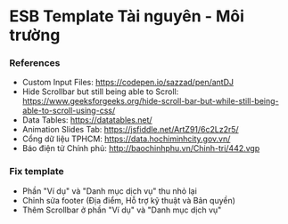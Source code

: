 # ESB Template Tài nguyên - Môi trường

### References
+ Custom Input Files: https://codepen.io/sazzad/pen/antDJ
+ Hide Scrollbar but still 
being able to Scroll: https://www.geeksforgeeks.org/hide-scroll-bar-but-while-still-being-able-to-scroll-using-css/
+ Data Tables: https://datatables.net/
+ Animation Slides Tab: https://jsfiddle.net/ArtZ91/6c2Lz2r5/
+ Cổng dữ liệu TPHCM: https://data.hochiminhcity.gov.vn/
+ Báo điện tử Chính phủ: http://baochinhphu.vn/Chinh-tri/442.vgp

### Fix template
+ Phần "Ví dụ" và "Danh mục dịch vụ" thu nhỏ lại
+ Chỉnh sửa footer (Địa điểm, Hỗ trợ kỹ thuật và Bản quyền)
+ Thêm Scrollbar ở phần "Ví dụ" và "Danh mục dịch vụ"
